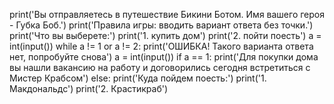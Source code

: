 print('Вы отправляетесь в путешествие Бикини Ботом. Имя вашего героя - Губка Боб.')
print('Правила игры: вводить вариант ответа без точки.')
print('Что вы выберете:')
print('1. купить дом')
print('2. пойти поесть')
a = int(input())
while a != 1 or a != 2:
  print('ОШИБКА! Такого варианта ответа нет, попробуйте снова')
  a = int(input())
if a == 1:
  print('Для покупки дома вы нашли вакансию на работу и договорились сегодня встретиться с Мистер Крабсом')
else:
  print('Куда пойдем поесть:')
  print('1. Макдональдс')
  print('2. Крастикраб')
  
